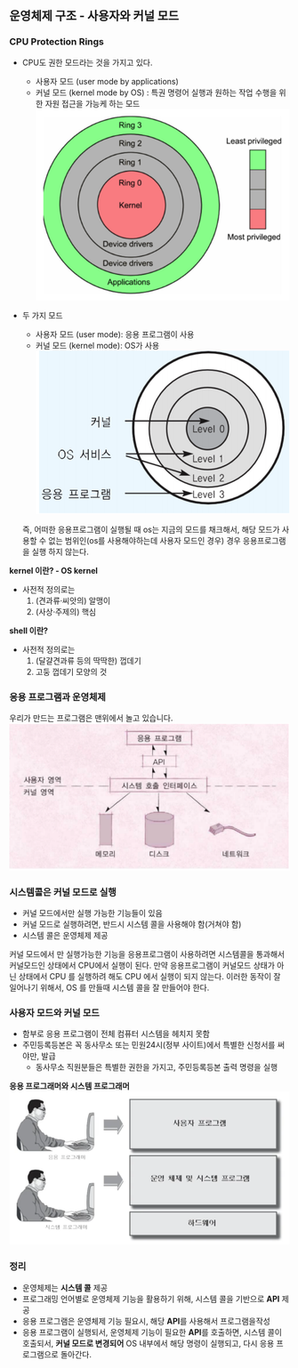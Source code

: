 ## 운영체제 구조 ‑ 사용자와 커널 모드

### CPU Protection Rings
* CPU도 권한 모드라는 것을 가지고 있다.
    * 사용자 모드 (user mode by applications)
    * 커널 모드 (kernel mode by OS) : 특권 명령어 실행과 원하는 작업
    수행을 위한 자원 접근을 가능케 하는 모드
    ![operating systems](img/12-1.png)
    
* 두 가지 모드
    * 사용자 모드 (user mode): 응용 프로그램이 사용
    * 커널 모드 (kernel mode): OS가 사용
    ![operating systems](img/12-2.png)

    즉, 어떠한 응용프로그램이 실행될 때 os는 지금의 모드를 채크해서, 
    해당 모드가 사용할 수 없는 범위인(os를 사용해야하는데 사용자 모드인 경우) 경우 응용프로그램을 실행 하지 않는다.

**kernel 이란? ‑ OS kernel**
* 사전적 정의로는
    1. (견과류·씨앗의) 알맹이
    2. (사상·주제의) 핵심

**shell 이란?**
* 사전적 정의로는
    1. (달걀견과류 등의 딱딱한) 껍데기
    2. 고둥 껍데기 모양의 것


### 응용 프로그램과 운영체제
우리가 만드는 프로그램은 맨위에서 놀고 있습니다.
![operating systems](img/12-3.png)


### 시스템콜은 커널 모드로 실행
* 커널 모드에서만 실행 가능한 기능들이 있음
* 커널 모드로 실행하려면, 반드시 시스템 콜을 사용해야 함(거쳐야 함)
* 시스템 콜은 운영체제 제공

커널 모드에서 만 실행가능한 기능을 응용프로그램이 사용하려면 시스템콜을 통과해서 커널모드인 상태에서 CPU에서 실행이 된다.
만약 응용프로그램이 커널모드 상태가 아닌 상태에서 CPU 를 실행하려 해도 CPU 에서 실행이 되지 않는다.
이러한 동작이 잘 일어나기 위해서, OS 를 만들때 시스템 콜을 잘 만들어야 한다.


### 사용자 모드와 커널 모드
* 함부로 응용 프로그램이 전체 컴퓨터 시스템을 헤치지 못함
* 주민등록등본은 꼭 동사무소 또는 민원24시(정부 사이트)에서 특별한 신청서를 써야만, 발급
    * 동사무소 직원분들은 특별한 권한을 가지고, 주민등록등본 출력 명령을 실행


**응용 프로그래머와 시스템 프로그래머**
![operating systems](img/12-4.png)

### 정리
* 운영체제는 **시스템 콜** 제공
* 프로그래밍 언어별로 운영체제 기능을 활용하기 위해, 시스템 콜을 기반으로 **API** 제공
* 응용 프로그램은 운영체제 기능 필요시, 해당 **API**를 사용해서 프로그램을작성
* 응용 프로그램이 실행되서, 운영체제 기능이 필요한 **API**를 호출하면, 시스템 콜이 호출되서, **커널 모드로 변경되어** OS 내부에서 해당 명령이 실행되고, 다시 응용 프로그램으로 돌아간다.
